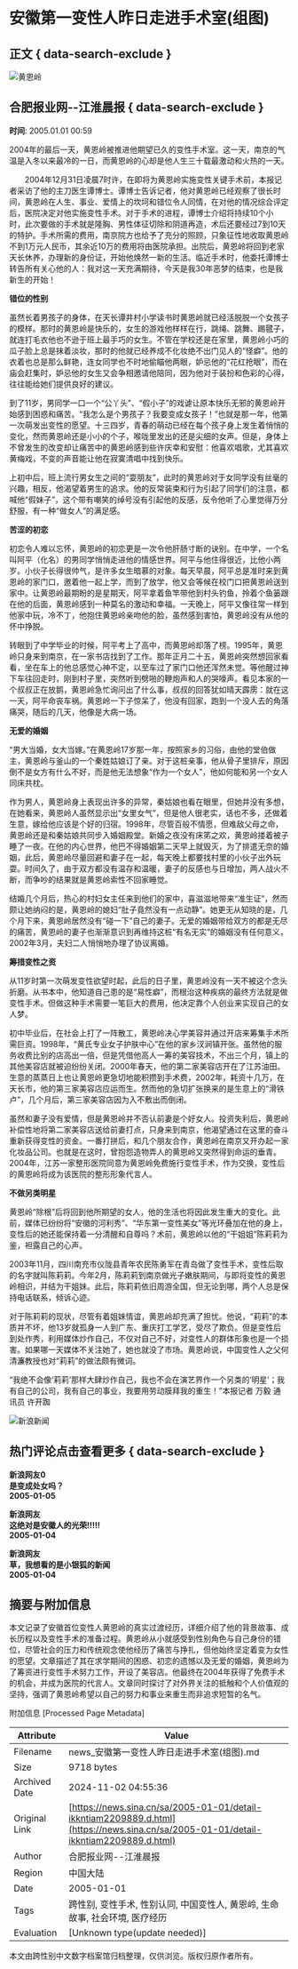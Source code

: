 # 安徽第一变性人昨日走进手术室(组图)

## 正文 { data-search-exclude }


![黄恩岭](https://n.sinaimg.cn/default/622af858/20181010/default_avatar.jpg)

## 合肥报业网--江淮晨报 { data-search-exclude }

**时间**: 2005.01.01 00:59  

2004年的最后一天，黄恩岭被推进他期望已久的变性手术室。这一天，南京的气温是入冬以来最冷的一日，而黄恩岭的心却是他人生三十载最激动和火热的一天。

　　2004年12月31日凌晨7时许，在即将为黄恩岭实施变性关键手术前，本报记者采访了他的主刀医生谭博士。谭博士告诉记者，他对黄恩岭已经观察了很长时间，黄恩岭在人生、事业、爱情上的坎坷和错位令人同情，在对他的情况综合评定后，医院决定对他实施变性手术。对于手术的进程，谭博士介绍将持续10个小时，此次要做的手术就是隆胸、男性体征切除和阴道再造，术后还要经过7到10天的特护。手术所需的费用，南京院方也给予了充分的照顾，只象征性地收取黄恩岭不到1万元人民币，其余近10万的费用将由医院承担。出院后，黄恩岭将回到老家天长休养，办理新的身份证，开始他焕然一新的生活。临近手术时，他委托谭博士转告所有关心他的人：我对这一天充满期待，今天是我30年恶梦的结束，也是我新生的开始！

**错位的性别**

虽然长着男孩子的身体，在天长谭井村小学读书时黄恩岭就已经活脱脱一个女孩子的模样。那时的黄恩岭是快乐的，女生的游戏他样样在行，跳绳、跳舞、踢毽子，就连打毛衣他也不逊于班上最手巧的女生。不管在学校还是在家里，黄恩岭小巧的瓜子脸上总是抹着淡妆，那时的他就已经养成不化妆绝不出门见人的“怪癖”。他的衣着也总是那么鲜艳，连女同学也不时地偷瞄他两眼，妒忌他的“花红抢眼”，而在庙会赶集时，妒忌他的女生又会争相邀请他陪同，因为他对于装扮和色彩的心得，往往能给她们提供良好的建议。

到了11岁，男同学一口一个“公丫头”、“假小子”的戏谑让原本快乐无邪的黄恩岭开始感到困惑和痛苦。“我怎么是个男孩子？我要变成女孩子！”也就是那一年，他第一次萌发出变性的愿望。十三四岁，青春的萌动已经在每个孩子身上发生着悄悄的变化，然而黄恩岭还是小小的个子，喉咙里发出的还是尖细的女声。但是，身体上不曾发生的改变却让痛苦中的黄恩岭感到些许庆幸和安慰：他喜欢唱歌，尤其喜欢黄梅戏，不变的声音能让他在寂寞清唱中找到快乐。

上初中后，班上流行男女生之间的“耍朋友”，此时的黄恩岭对于女同学没有丝毫的兴趣，相反，他渴望着男生的追求。他的反常装束和行为引起了同学们的注意，都喊他“假妹子”，这个带有嘲笑的绰号没有引起他的反感，反令他听了心里觉得万分舒服，有一种“做女人”的满足感。

**苦涩的初恋**

初恋令人难以忘怀，黄恩岭的初恋更是一次令他肝肠寸断的诀别。在中学，一个名叫阿平（化名）的男同学悄悄走进他的情感世界。阿平与他住得很近，比他小两岁。小伙子长得很帅气，是许多女生暗慕的对象。每天早晨，阿平总是准时来到黄恩岭的家门口，邀着他一起上学，而到了放学，他又会等候在校门口把黄恩岭送到家中。让黄恩岭最期盼的是星期天，阿平拿着鱼竿带他到村头钓鱼，拎着个鱼篓跟在他的后面，黄恩岭感到一种莫名的激动和幸福。一天晚上，阿平又像往常一样到他家中玩，冷不丁，他抱住黄恩岭亲吻他的脸，虽然感到害怕，黄恩岭没有从他的怀中挣脱。

转眼到了中学毕业的时候，阿平考上了高中，而黄恩岭却落了榜。1995年，黄恩岭只身来到南京，在一家书店找到了工作。那年正月二十五，黄恩岭突然想回家看看，坐在车上的他总感觉心神不定，以至车过了家门口他还浑然未觉。等他醒过神下车往回走时，刚到村子里，突然听到劈啪的鞭炮声和人的哭嚎声。看见本家的一个叔叔正在放鹅，黄恩岭急忙询问出了什么事，叔叔的回答犹如晴天霹雳：就在这一天，阿平命丧车祸。黄恩岭一下子惊呆了，他没有回家，跑到一个没人去的角落痛哭，随后的几天，他像是大病一场。

**无爱的婚姻**

“男大当婚，女大当嫁。”在黄恩岭17岁那一年，按照家乡的习俗，由他的堂伯做主，黄恩岭与釜山的一个秦姓姑娘订了亲。对于这桩亲事，他从骨子里排斥，原因倒不是女方有什么不好，而是他无法想象“作为一个女人”，他如何能和另一个女人同床共枕。

作为男人，黄恩岭身上表现出许多的异常，秦姑娘也看在眼里，但她并没有多想，在她看来，黄恩岭人虽然显示出“女里女气”，但是他人很老实，话也不多，还做着生意，嫁给他应该是个好的归宿。1998年，尽管百般不情愿，但难敌父母之命，黄恩岭还是和秦姑娘共同步入婚姻殿堂。新婚之夜没有床笫之欢，黄恩岭搂着被子睡了一夜。在他的内心世界，他巴不得婚姻第二天早上就毁灭，为了排遣无奈的婚姻，此后，黄恩岭尽量回避和妻子在一起，每天晚上都要找村里的小伙子出外玩耍。时间久了，由于双方都没有温存和温暖，妻子的反感也与日增加，两人战火不断，而争吵的结果就是黄恩岭索性不回家睡觉。

结婚几个月后，热心的村妇女主任来到他们的家中，喜滋滋地带来“准生证”，然而颇让她纳闷的是，黄恩岭的媳妇“肚子竟然没有一点动静”。她更无从知晓的是，几个月下来，黄恩岭居然没有“碰一下”自己的妻子。无爱的婚姻带给双方的都是无尽的痛苦，黄恩岭的妻子也渐渐意识到再维持这桩“有名无实”的婚姻没有任何意义，2002年3月，夫妇二人悄悄地办理了协议离婚。

**筹措变性之资**

从11岁时第一次萌发变性欲望时起，此后的日子里，黄恩岭没有一天不被这个念头折磨。从书本中，他知道自己患的是“易性癖”，而根治这种疾病的最终方法就是做变性手术。但做这种手术需要一笔巨大的费用，他决定靠个人创业来实现自己的女人梦。

初中毕业后，在社会上打了一阵散工，黄恩岭决心学美容并通过开店来筹集手术所需巨资。1998年，“黄氏专业女子护肤中心”在他的家乡汊涧镇开张。虽然他的服务收费比别的店高出一倍，但是凭借他高人一筹的美容技术，不出三个月，镇上的其他美容店就被迫纷纷关闭。2000年春天，他的第二家美容店开在了江苏油田。生意的蒸蒸日上也让黄恩岭更急切地能积攒到手术费，2002年，耗资十几万，在天长市，他的第三家美容店应运而生。然而他的急切扩张换来的是生意上的“滑铁卢”，几个月后，第三家美容店因为入不敷出而倒闭。

虽然和妻子没有爱情，但是黄恩岭并不否认前妻是个好女人。投资失利后，黄恩岭补偿性地将第二家美容店送给前妻打点，只身来到南京，他渴望通过在这里的奋斗重新获得变性的资金。一番打拼后，和几个朋友合作，黄恩岭在南京又开办起一家化妆品公司。也就是在这时，曾抱怨造物弄人的黄恩岭又突然得到命运的垂青。2004年，江苏一家整形医院同意为黄恩岭免费施行变性手术，作为交换，变性后的黄恩岭将成为该医院的整形形象代言人。

**不做另类明星**

黄恩岭“除根”后将回到他所期望的女人，他的生活也将因此发生重大的变化。此前，媒体已纷纷将“安徽的河利秀”、“华东第一变性美女”等光环叠加在他的身上，变性后的她还能保持着一分清醒和自尊吗？术前，黄恩岭以他的“干姐姐”陈莉莉为鉴，袒露自己的心声。

2003年11月，四川南充市仪陇县青年农民陈勇军在青岛做了变性手术，变性后取的名字就叫陈莉莉。今年2月，陈莉莉到南京做光子嫩肤期间，与即将变性的黄恩岭相识，并结为干姐妹。此后，陈莉莉依旧周游全国，但无论到哪，两个人总是保持电话联系，倾诉心迹。

对于陈莉莉的现状，尽管有着姐妹情谊，黄恩岭却充满了担忧。他说，“莉莉”的本质并不坏，他13岁就孤身一人到广东、重庆打工学艺，受尽了欺负。但是变性后到处作秀，利用媒体炒作自己，不仅对自己不好，对变性人的群体形象也是一个损害。如果哪一天媒体不关注她了，她也就没了市场。黄恩岭说，中国变性人之父何清濂教授也对“莉莉”的做法颇有微词。

“我绝不会像‘莉莉’那样大肆炒作自己，我也不会在演艺界作一个另类的‘明星’；我有自己的公司，我有自己的事业，我要用劳动膜拜我的重生！”本报记者 万毅 通讯员 许开踟

![新浪新闻](https://n.sinaimg.cn/default/2fb77759/20151125/320X320.png)

## 热门评论点击查看更多 { data-search-exclude }

**新浪网友0**  
**是变成处女吗？**  
**2005-01-05**

**新浪网友**  
**这绝对是安徽人的光荣!!!!!**  
**2005-01-04**

**新浪网友**  
**草，我想看的是小银狐的新闻**  
**2005-01-04**

## 摘要与附加信息

<!-- tcd_abstract -->
本文记录了安徽首位变性人黄恩岭的真实过渡经历，详细介绍了他的背景故事、成长历程以及变性手术的准备过程。黄恩岭从小就感受到性别角色与自己身份的错位，尽管社会的压力和传统观念使他经历了痛苦与挣扎，但他始终坚定着变为女性的愿望。文章描述了其在求学期间的困惑、初恋的遗憾以及无爱的婚姻，黄恩岭为了筹资进行变性手术努力工作，开设了美容店。他最终在2004年获得了免费手术的机会，并成为医院的代言人。文章同时探讨了对外界关注的抵触和个人价值观的坚持，强调了黄恩岭希望以自己的努力和事业来重生而非追求短暂的名气。
<!-- tcd_abstract_end -->

附加信息 [Processed Page Metadata]

| Attribute       | Value                                  |
|-----------------|----------------------------------------|
| Filename        | news_安徽第一变性人昨日走进手术室(组图).md                             |
| Size            | 9718 bytes                           |
| Archived Date   | 2024-11-02 04:55:36                             |
| Original Link   | [https://news.sina.cn/sa/2005-01-01/detail-ikkntiam2209889.d.html](https://news.sina.cn/sa/2005-01-01/detail-ikkntiam2209889.d.html)                       |
| Author          | 合肥报业网--江淮晨报                               |
| Region          | 中国大陆                               |
| Date            | 2005-01-01                                 |
| Tags            | 跨性别, 变性手术, 性别认同, 中国变性人, 黄恩岭, 生命故事, 社会环境, 医疗经历                                 |
| Evaluation            | [Unknown type(update needed)]                                 |
<!-- tcd_table_end -->

本文由跨性别中文数字档案馆归档整理，仅供浏览。版权归原作者所有。
